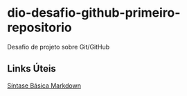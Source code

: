 # dio-desafio-github-primeiro-repositorio
Desafio de projeto sobre Git/GitHub

## Links Úteis
[Síntase Básica Markdown](https://www.markdownguide.org/)
